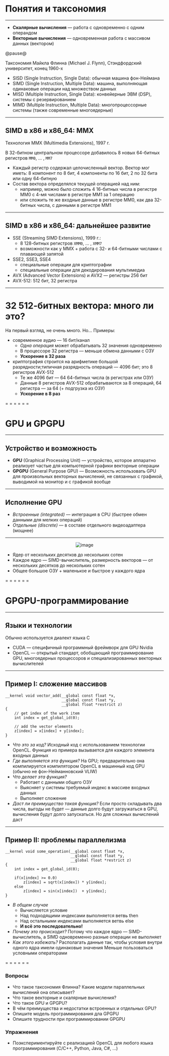 <!-- -*- coding: utf-8 -*- -->
<span id="slides-title" hidden>Векторные вычисления</span>
<span id="slides-author" hidden>Луцив Д.В., Кознов Д.В.</span>


Понятия и таксономия
===

- - - - - -

* **Скалярные вычисления** — работа с одновременно с одним операндом
* **Векторные вычисления** — одновременная работа с массивом данных (вектором)

@pause@

Таксономия Майкла Флинна (Michael J. Flynn), Стэндфордский университет, конец 1960-х

* SISD (Single Instruction, Single Data): обычная машина фон-Неймана
* SIMD (Single Instruction, Multiple Data): машина, выполняющая одинаковые операции над множеством данных
* MISD (Multiple Instruction, Single Data): конвейерные ЭВМ (DSP), системы с резервированием
* MIMD (Multiple Instruction, Multiple Data): многопроцессорные системы (также современные многоядерные)

- - - - - -

## SIMD в x86 и x86_64: MMX

Технология MMX (Multimedia Extensions), 1997 г.

В 32-битном центральном процессоре добавилось 8 новых 64-битных регистров `MM0`, … , `MM7`

* Каждый регистр содержал целочисленный вектор. Вектор мог иметь: 8 компонент по 8 бит, 4 компоненты по 16 бит, 2 по 32 бита или одну 64-битную
* Состав вектора определялся текущей операцией над ним:
  * например, можно было сложить 4 16-битных числа в регистре MM0 с 4-мя числами в регистре MM1 за 1 операцию
  * или сложить те же входные данные в регистре MM0, как два 32-битных числа, с данными в регистре MM1

- - - - - -

## SIMD в x86 и x86_64: дальнейшее развитие

* SSE (Streaming SIMD Extensions), 1999 г.:
  * 8 128-битных регистров `XMM0`, … , `XMM7`
  * возможности как у MMX + работа с 32- и 64-битными числами с плавающей запятой
* SSE2, SSE3, SSE4
  * специальные операции для криптографии
  * специальные операции для декодирования мультимедиа
* AVX (Advanced Vector Extensions) и AVX2 — регистры 256 бит
* AVX-512: 512 бит, 32 регистра

- - - - - -

# 32 512-битных вектора: много ли это?

На первый взгляд, не очень много. Но… Примеры:

* современное аудио — 16 бит/канал
  * *Одна операция* может обрабатывать 32 значения одновременно
  * В процессоре 32 регистра — меньше обмена данными с ОЗУ
  * **Ускорение в 32 раза**
* криптография строится на арифметике большой разрядности;типичная разрядность операций — 4096 бит; это 8 регистров AVX-512
  * Те же 4096 бит — 64 64-битных числа (в регистрах или ОЗУ)
  * Данные 8 регистров AVX-512 обрабатываются за 8 операций, 64 регистра — за 64 (+ подгрузка из ОЗУ)
  * **Ускорение в 8 раз**

= = = = = =

# GPU и GPGPU

- - - - - -

## Устройство и возможность

* **GPU** (Graphical Processing Unit) — устройство, которое аппаратно реализует частые для компьютерной графики векторные операции
* **GPGPU** (General Purpose GPU) — Возможность использовать GPU для произвольных векторных вычислений, не связанных с графикой, выводимой на монитор и с графикой вообще

- - - - - -

## Исполнение GPU

* *Встроенные (integrated)* — интеграция в CPU (быстрее обмен данными для мелких операций)
* *Отдельные (discrete)* — в составе отдельного видеоадаптера (мощнее)

- - - - - -

<div style="text-align: center;">

![image](images/15.GPU.png) <!--.element: style="width: 70%;" -->
</div>

* Ядер от нескольких десятков до нескольких сотен
* Каждое ядро — SIMD-вычислитель, размерность векторов — от нескольких десятков до нескольких сотен
* Общее большое ОЗУ + маленькое и быстрое у каждого ядра

= = = = = =

# GPGPU-программирование

- - - - - -

## Языки и технологии

Обычно используется диалект языка C
* CUDA — специфичный программный фреймворк для GPU Nvidia
* OpenCL — открытый стандарт, обобщающий программирование GPU, многоядерных процессоров и специализированных векторных вычислителей

- - - - - -

## Пример I: сложение массивов

```
__kernel void vector_add(__global const float *x, 
                         __global const float *y, 
                         __global float *restrict z)
{
    // get index of the work item
    int index = get_global_id(0);

    // add the vector elements
    z[index] = x[index] + y[index];
}
```

* *Что это за код?* Исходный код с использованием технологии OpenCL. Функция из примера вызывается для каждого элемента входных данных
* *Где выполняется эта функция?* На GPU; предварительно она компилируется компилятором OpenCL в машинный код GPU (обычно не фон-Нейманновский VLIW)
* *Что делает эта функция?*
  * Работает с данными общего ОЗУ
  * Выясняет у системы требуемый индекс в массиве входных данных
  * Выполняет сложение
* *Даст ли преимущество такая функция?* Если просто складывать два числа, выгоды не будет — данные долго будут загружаться в GPU, вычисления будут долго запускаться. Но для сложных вычислений даст

- - - - - -

## Пример II: проблемы параллелизма

```
__kernel void some_operation(__global const float *x, 
                             __global const float *y, 
                             __global float *restrict z)
{
    int index = get_global_id(0);

    if(x[index] >= 0.0)
        z[index] = sqrt(x[index]) * y[index];
    else
        z[index] = sin(x[index])  + y[index];
}
```

* *В общем случае*
  * Вычисляется условие
  * Над подходящими индексами выполняется ветвь then
  * Над остальными индексами выполняется ветвь else
  * **И всё это последовательно!**
* *Почему это происходит?* Потому что каждое ядро — SIMD-вычислитель, а SIMD одновременно разные операции не выполняет
* *Как этого избежать?* Располагать данные так, чтобы условия внутри одного ядра имели одинаковые значения Меньше пользоваться условными операторами


= = = = = =

### Вопросы

* Что такое таксономия Флинна? Какие модели параллельных вычислений она описывает?
* Что такое векторные и скалярные вычисления?
* Что такое GPU и GPGPU?
* В чём преимущества и недостатки встроенных и отдельных GPU?
* Опишите модель программирования дла GPGPU
* Опишите трудности при программировании GPGPU

### Упражнения

* Поэкспериментируйте с реализацией OpenCL для любого языка программирования (C/C++, Python, Java, С\#, ...)
